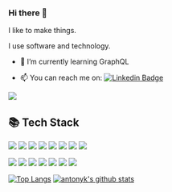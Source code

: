 ### Hi there 👋



I like to make things.

I use software and technology.

- 🌱 I’m currently learning GraphQL

- 📫 You can reach me on: [![Linkedin Badge](https://img.shields.io/badge/-LinkedIn-blue?style=flat-square&logo=Linkedin&logoColor=white&link=https://www.linkedin.com/in/akoharian/)](https://www.linkedin.com/in/akoharian/)


![](https://komarev.com/ghpvc/?username=antonyk&color=blue)


<!--
**antonyk/antonyk** is a ✨ _special_ ✨ repository because its `README.md` (this file) appears on your GitHub profile.

Here are some ideas to get you started:

- 📫 How to reach me: ...
- 😄 Pronouns: ...
- ⚡ Fun fact: ...
-->



<!--
**acarrillo3/acarrillo3** is a ✨ _special_ ✨ repository because its `README.md` (this file) appears on your GitHub profile.
Here are some ideas to get you started:

- 🔭 I’m currently working on ...
- 🌱 I’m currently learning ...
- 👯 I’m looking to collaborate on ...
- 🤔 I’m looking for help with ...
- 💬 Ask me about ...
- 📫 How to reach me: ...
- 😄 Pronouns: ...
- ⚡ Fun fact: ...
-->

## 📚 Tech Stack

![](https://img.shields.io/badge/OS-macOS-informational?style=flat&logo=apple&logoColor=white&color=black)
![](https://img.shields.io/badge/code-Python-informational?style=flat&logo=python&logoColor=white&color=black)
![](https://img.shields.io/badge/code-JavaScript-informational?style=flat&logo=javascript&logoColor=white&color=black)
![](https://img.shields.io/badge/code-HTML-informational?style=flat&logo=html5&logoColor=white&color=black)
![](https://img.shields.io/badge/code-CSS-informational?style=flat&logo=css3&logoColor=white&color=black)
![](https://img.shields.io/badge/code-React-informational?style=flat&logo=react&logoColor=white&color=black)
![](https://img.shields.io/badge/code-ReactNative-informational?style=flat&logo=react&logoColor=white&color=black)
![](https://img.shields.io/badge/code-Node-informational?style=flat&logo=node.js&logoColor=white&color=black)

![](https://img.shields.io/badge/code-SASS-informational?style=flat&logo=sass&logoColor=white&color=black)
![](https://img.shields.io/badge/code-Jest-informational?style=flat&logo=jest&logoColor=white&color=black)
![](https://img.shields.io/badge/code-SQLite-informational?style=flat&logo=sqlite&logoColor=white&color=black)
![](https://img.shields.io/badge/code-Git-informational?style=flat&logo=git&logoColor=white&color=black)
![](https://img.shields.io/badge/code-Redux-informational?style=flat&logo=redux&logoColor=white&color=black)
![](https://img.shields.io/badge/code-Knex-informational?style=flat&logo=Knex.js&logoColor=white&color=black)
![](https://img.shields.io/badge/code-PostgreSQL-informational?style=flat&logo=postgresql&logoColor=white&color=black)

<!-- Add shields to your GitHub [here](https://shields.io/) -->

[![Top Langs](https://github-readme-stats.vercel.app/api/top-langs/?username=antonyk&theme=vision-friendly-dark&hide=tsql,html)](https://github.com/antonyk/github-readme-stats)
[![antonyk's github stats](https://github-readme-stats.vercel.app/api?username=antonyk&show_icons=true&theme=vision-friendly-dark)](https://github.com/antonyk/github-readme-stats)

<!--Add stats to your GitHub [here](https://github.com/anuraghazra/github-readme-stats) -->

